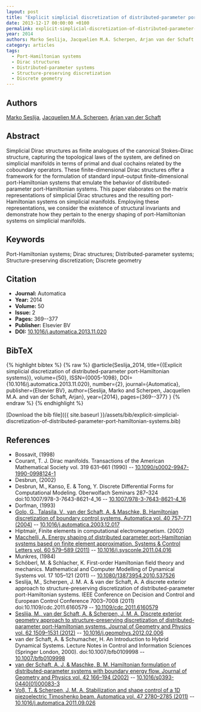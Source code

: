 ```yaml
---
layout: post
title: "Explicit simplicial discretization of distributed-parameter port-Hamiltonian systems"
date: 2013-12-17 00:00:00 +0100
permalink: explicit-simplicial-discretization-of-distributed-parameter-port-hamiltonian-systems
year: 2014
authors: Marko Seslija, Jacquelien M.A. Scherpen, Arjan van der Schaft
category: articles
tags:
  - Port-Hamiltonian systems
  - Dirac structures
  - Distributed-parameter systems
  - Structure-preserving discretization
  - Discrete geometry
---
```

 
## Authors
[Marko Seslija](authors/marko-seslija), [Jacquelien M.A. Scherpen](authors/jacquelien-m-a-scherpen), [Arjan van der Schaft](authors/arjan-van-der-schaft)
 
## Abstract
Simplicial Dirac structures as finite analogues of the canonical Stokes–Dirac structure, capturing the topological laws of the system, are defined on simplicial manifolds in terms of primal and dual cochains related by the coboundary operators. These finite-dimensional Dirac structures offer a framework for the formulation of standard input–output finite-dimensional port-Hamiltonian systems that emulate the behavior of distributed-parameter port-Hamiltonian systems. This paper elaborates on the matrix representations of simplicial Dirac structures and the resulting port-Hamiltonian systems on simplicial manifolds. Employing these representations, we consider the existence of structural invariants and demonstrate how they pertain to the energy shaping of port-Hamiltonian systems on simplicial manifolds.
 
## Keywords
Port-Hamiltonian systems; Dirac structures; Distributed-parameter systems; Structure-preserving discretization; Discrete geometry
 
## Citation
- **Journal:** Automatica
- **Year:** 2014
- **Volume:** 50
- **Issue:** 2
- **Pages:** 369--377
- **Publisher:** Elsevier BV
- **DOI:** [10.1016/j.automatica.2013.11.020](https://doi.org/10.1016/j.automatica.2013.11.020)
 
## BibTeX
{% highlight bibtex %}
{% raw %}
@article{Seslija_2014,
  title={{Explicit simplicial discretization of distributed-parameter port-Hamiltonian systems}},
  volume={50},
  ISSN={0005-1098},
  DOI={10.1016/j.automatica.2013.11.020},
  number={2},
  journal={Automatica},
  publisher={Elsevier BV},
  author={Seslija, Marko and Scherpen, Jacquelien M.A. and van der Schaft, Arjan},
  year={2014},
  pages={369--377}
}
{% endraw %}
{% endhighlight %}
 
[Download the bib file]({{ site.baseurl }}/assets/bib/explicit-simplicial-discretization-of-distributed-parameter-port-hamiltonian-systems.bib)
 
## References
- Bossavit, (1998)
- Courant, T. J. Dirac manifolds. Transactions of the American Mathematical Society vol. 319 631–661 (1990) -- [10.1090/s0002-9947-1990-0998124-1](https://doi.org/10.1090/s0002-9947-1990-0998124-1)
- Desbrun, (2002)
- Desbrun, M., Kanso, E. & Tong, Y. Discrete Differential Forms for Computational Modeling. Oberwolfach Seminars 287–324 doi:10.1007/978-3-7643-8621-4_16 -- [10.1007/978-3-7643-8621-4_16](https://doi.org/10.1007/978-3-7643-8621-4_16)
- Dorfman, (1993)
- [Golo, G., Talasila, V., van der Schaft, A. & Maschke, B. Hamiltonian discretization of boundary control systems. Automatica vol. 40 757–771 (2004)](hamiltonian-discretization-of-boundary-control-systems) -- [10.1016/j.automatica.2003.12.017](https://doi.org/10.1016/j.automatica.2003.12.017)
- Hiptmair, Finite elements in computational electromagnetism. (2002)
- [Macchelli, A. Energy shaping of distributed parameter port-Hamiltonian systems based on finite element approximation. Systems &amp; Control Letters vol. 60 579–589 (2011)](energy-shaping-of-distributed-parameter-port-hamiltonian-systems-based-on-finite-element-approximation) -- [10.1016/j.sysconle.2011.04.016](https://doi.org/10.1016/j.sysconle.2011.04.016)
- Munkres, (1984)
- Schöberl, M. & Schlacher, K. First-order Hamiltonian field theory and mechanics. Mathematical and Computer Modelling of Dynamical Systems vol. 17 105–121 (2011) -- [10.1080/13873954.2010.537526](https://doi.org/10.1080/13873954.2010.537526)
- Seslija, M., Scherpen, J. M. A. & van der Schaft, A. A discrete exterior approach to structure-preserving discretization of distributed-parameter port-Hamiltonian systems. IEEE Conference on Decision and Control and European Control Conference 7003–7008 (2011) doi:10.1109/cdc.2011.6160579 -- [10.1109/cdc.2011.6160579](https://doi.org/10.1109/cdc.2011.6160579)
- [Seslija, M., van der Schaft, A. & Scherpen, J. M. A. Discrete exterior geometry approach to structure-preserving discretization of distributed-parameter port-Hamiltonian systems. Journal of Geometry and Physics vol. 62 1509–1531 (2012)](discrete-exterior-geometry-approach-to-structure-preserving-discretization-of-distributed-parameter-port-hamiltonian-systems) -- [10.1016/j.geomphys.2012.02.006](https://doi.org/10.1016/j.geomphys.2012.02.006)
- van der Schaft, A. & Schumacher, H. An Introduction to Hybrid Dynamical Systems. Lecture Notes in Control and Information Sciences (Springer London, 2000). doi:10.1007/bfb0109998 -- [10.1007/bfb0109998](https://doi.org/10.1007/bfb0109998)
- [van der Schaft, A. J. & Maschke, B. M. Hamiltonian formulation of distributed-parameter systems with boundary energy flow. Journal of Geometry and Physics vol. 42 166–194 (2002)](hamiltonian-formulation-of-distributed-parameter-systems-with-boundary-energy-flow) -- [10.1016/s0393-0440(01)00083-3](https://doi.org/10.1016/s0393-0440(01)00083-3)
- [Voß, T. & Scherpen, J. M. A. Stabilization and shape control of a 1D piezoelectric Timoshenko beam. Automatica vol. 47 2780–2785 (2011)](stabilization-and-shape-control-of-a-1d-piezoelectric-timoshenko-beam) -- [10.1016/j.automatica.2011.09.026](https://doi.org/10.1016/j.automatica.2011.09.026)

